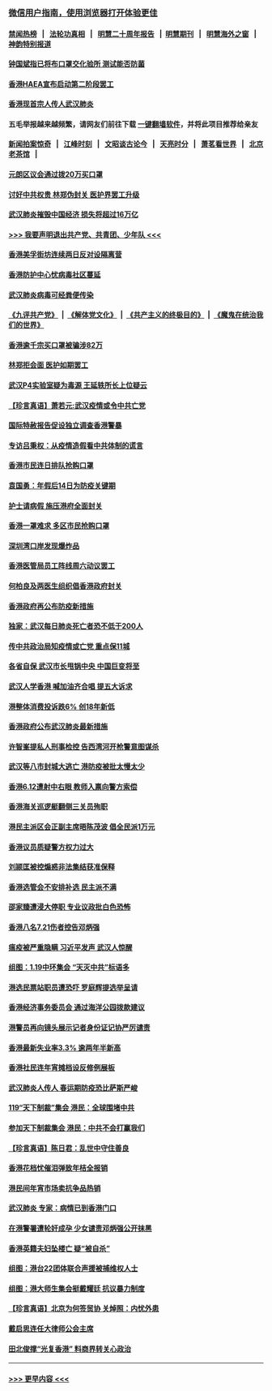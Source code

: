 ### [微信用户指南，使用浏览器打开体验更佳](https://github.com/gfw-breaker/banned-news1/blob/master/indexes/wechat-guide.md?t=0)
#### [禁闻热榜](热点新闻.md?t=0)  &nbsp;&nbsp;|&nbsp;&nbsp; [法轮功真相](https://github.com/gfw-breaker/truth/blob/master/README.md?t=0) &nbsp;&nbsp;|&nbsp;&nbsp; [明慧二十周年报告](https://github.com/gfw-breaker/mh-reports/blob/master/README.md?t=0) &nbsp;&nbsp;|&nbsp;&nbsp;[明慧期刊](https://github.com/gfw-breaker/mh-qikan) &nbsp;&nbsp;|&nbsp;&nbsp; [明慧海外之窗](https://github.com/gfw-breaker/mh-news/blob/master/README.md?t=0) &nbsp;&nbsp;|&nbsp;&nbsp; [神韵特别报道](https://github.com/gfw-breaker/mh-news/blob/master/shenyun.md?t=0)
#### [钟国斌指已将布口罩交化验所 测试能否防菌](../pages/nsc415/n11842783.md?t=02041411) 
#### [香港HAEA宣布启动第二阶段罢工](../pages/nsc415/n11842723.md?t=02041411) 
#### [香港现首宗人传人武汉肺炎](../pages/nsc415/n11842766.md?t=02041411) 
#### 五毛举报越来越频繁，请网友们前往下载 [一键翻墙软件](https://github.com/gfw-breaker/ssr-accounts)，并将此项目推荐给亲友
#### [新闻拍案惊奇](https://github.com/gfw-breaker/banned-news1/blob/master/pages/link4.md) &nbsp;&nbsp;|&nbsp;&nbsp; [江峰时刻](https://github.com/gfw-breaker/banned-news1/blob/master/pages/link4.md) &nbsp;&nbsp;|&nbsp;&nbsp; [文昭谈古论今](https://github.com/gfw-breaker/banned-news1/blob/master/pages/link4.md) &nbsp;&nbsp;|&nbsp;&nbsp; [天亮时分](https://github.com/gfw-breaker/banned-news1/blob/master/pages/link4.md) &nbsp;&nbsp;|&nbsp;&nbsp; [萧茗看世界](https://github.com/gfw-breaker/banned-news1/blob/master/pages/link4.md) &nbsp;&nbsp;|&nbsp;&nbsp; [北京老茶馆](https://github.com/gfw-breaker/banned-news1/blob/master/pages/link4.md) &nbsp;&nbsp;|&nbsp;&nbsp; 
#### [元朗区议会通过拨20万买口罩](../pages/nsc415/n11842754.md?t=02041411) 
#### [讨好中共权贵 林郑伪封关 医护界罢工升级](../pages/nsc415/n11842359.md?t=02041411) 
#### [武汉肺炎摧毁中国经济 损失将超过16万亿](../pages/nsc415/n11839723.md?t=02041411) 
#### [>>> 我要声明退出共产党、共青团、少年队 <<<](https://github.com/begood0513/goodnews/blob/master/quit/letter.md) 
#### [香港美孚街坊连续两日反对设隔离营](../pages/nsc415/n11839962.md?t=02041411) 
#### [香港防护中心忧病毒社区蔓延](../pages/nsc415/n11839933.md?t=02041411) 
#### [武汉肺炎病毒可经粪便传染](../pages/nsc415/n11839939.md?t=02041411) 
#### [《九评共产党》](https://github.com/begood0513/9ping.md/blob/master/README.md) &nbsp;|&nbsp; [《解体党文化》](../../../../jtdwh.md/blob/master/README.md)  &nbsp;|&nbsp; [《共产主义的终极目的》](../../../../gczydzjmd.md/blob/master/README.md) &nbsp;|&nbsp; [《魔鬼在统治我们的世界》](../../../../mgztzwmdsj.md/blob/master/README.md) 
#### [香港逾千宗买口罩被骗涉82万](../pages/nsc415/n11839914.md?t=02041411) 
#### [林郑拒会面 医护如期罢工](../pages/nsc415/n11839892.md?t=02041411) 
#### [武汉P4实验室疑为毒源 王延轶所长上位疑云](../pages/nsc415/n11835543.md?t=02041411) 
#### [【珍言真语】萧若元:武汉疫情或令中共亡党](../pages/nsc415/n11829394.md?t=02041411) 
#### [国际特赦报告促设独立调查香港警暴](../pages/nsc415/n11833845.md?t=02041411) 
#### [专访吕秉权：从疫情造假看中共体制的谎言](../pages/nsc415/n11833813.md?t=02041411) 
#### [香港市民连日排队抢购口罩](../pages/nsc415/n11833794.md?t=02041411) 
#### [袁国勇：年假后14日为防疫关键期](../pages/nsc415/n11831088.md?t=02041411) 
#### [护士请病假 施压港府全面封关](../pages/nsc415/n11831030.md?t=02041411) 
#### [香港一罩难求 多区市民抢购口罩](../pages/nsc415/n11831002.md?t=02041411) 
#### [深圳湾口岸发现爆炸品](../pages/nsc415/n11828802.md?t=02041411) 
#### [香港医管局员工阵线周六动议罢工](../pages/nsc415/n11828762.md?t=02041411) 
#### [何柏良及两医生组织倡香港政府封关](../pages/nsc415/n11828749.md?t=02041411) 
#### [香港政府再公布防疫新措施](../pages/nsc415/n11828716.md?t=02041411) 
#### [独家：武汉每日肺炎死亡者恐不低于200人](../pages/nsc415/n11828240.md?t=02041411) 
#### [传中共政治局知疫情或亡党 重点保11城](../pages/nsc415/n11828145.md?t=02041411) 
#### [各省自保 武汉市长甩锅中央 中国巨变将至](../pages/nsc415/n11828021.md?t=02041411) 
#### [武汉人学香港 喊加油齐合唱 提五大诉求](../pages/nsc415/n11827046.md?t=02041411) 
#### [港整体消费投诉跌6% 创18年新低](../pages/nsc415/n11817280.md?t=02041411) 
#### [香港政府公布武汉肺炎最新措施](../pages/nsc415/n11817152.md?t=02041411) 
#### [许智峯提私人刑事检控 告西湾河开枪警意图谋杀](../pages/nsc415/n11817132.md?t=02041411) 
#### [武汉等八市封城大逃亡 港防疫被批太慢太少](../pages/nsc415/n11817058.md?t=02041411) 
#### [香港6.12遭射中右眼 教师入禀向警方索偿](../pages/nsc415/n11814678.md?t=02041411) 
#### [香港海关巡逻艇翻侧三关员殉职](../pages/nsc415/n11814604.md?t=02041411) 
#### [港民主派区会正副主席晤陈茂波 倡全民派1万元](../pages/nsc415/n11814582.md?t=02041411) 
#### [香港议员质疑警方权力过大](../pages/nsc415/n11814560.md?t=02041411) 
#### [刘颕匡被控煽惑非法集结获准保释](../pages/nsc415/n11811727.md?t=02041411) 
#### [香港选管会不安排补选 民主派不满](../pages/nsc415/n11811691.md?t=02041411) 
#### [邵家臻遭浸大停职 专业议政批白色恐怖](../pages/nsc415/n11811670.md?t=02041411) 
#### [香港八名7.21伤者控告邓炳强](../pages/nsc415/n11811623.md?t=02041411) 
#### [瘟疫被严重隐瞒 习近平发声 武汉人惊醒](../pages/nsc415/n11811186.md?t=02041411) 
#### [组图：1.19中环集会 “天灭中共”标语多](../pages/nsc415/n11809514.md?t=02041411) 
#### [港选民票站职员遭恐吓 罗庭辉提选举呈请](../pages/nsc415/n11808914.md?t=02041411) 
#### [香港经济事务委员会 通过海洋公园拨款建议](../pages/nsc415/n11808906.md?t=02041411) 
#### [港警员再向镜头展示记者身份证记协严厉谴责](../pages/nsc415/n11808888.md?t=02041411) 
#### [香港最新失业率3.3% 逾两年半新高](../pages/nsc415/n11808887.md?t=02041411) 
#### [香港社民连年宵摊档设反修例展板](../pages/nsc415/n11808857.md?t=02041411) 
#### [武汉肺炎人传人 春运期防疫恐比萨斯严峻](../pages/nsc415/n11808739.md?t=02041411) 
#### [119“天下制裁”集会 港民：全球围堵中共](../pages/nsc415/n11806318.md?t=02041411) 
#### [参加天下制裁集会 港民：中共不会打赢我们](../pages/nsc415/n11806596.md?t=02041411) 
#### [【珍言真语】陈日君：乱世中守住善良](../pages/nsc415/n11806247.md?t=02041411) 
#### [香港花档忧催泪弹致年桔全报销](../pages/nsc415/n11806130.md?t=02041411) 
#### [港民间年宵市场卖抗争品热销](../pages/nsc415/n11806073.md?t=02041411) 
#### [武汉肺炎 专家：病情已到香港门口](../pages/nsc415/n11806020.md?t=02041411) 
#### [在港警署遭轮奸成孕 少女谴责邓炳强公开抹黑](../pages/nsc415/n11805981.md?t=02041411) 
#### [香港英籍夫妇坠楼亡 疑“被自杀”](../pages/nsc415/n11805937.md?t=02041411) 
#### [组图：港台22团体联合声援被捕维权人士](../pages/nsc415/n11801834.md?t=02041411) 
#### [组图：港大师生集会挺戴耀廷 抗议暴力制度](../pages/nsc415/n11799298.md?t=02041411) 
#### [【珍言真语】北京为何签贸协 关焯照：内忧外患](../pages/nsc415/n11799790.md?t=02041411) 
#### [戴启思连任大律师公会主席](../pages/nsc415/n11799306.md?t=02041411) 
#### [田北俊撑“光复香港” 料商界转关心政治](../pages/nsc415/n11799287.md?t=02041411) 

----
#### [ >>> 更早内容 <<< ](../indexes/nsc415-earlier.md)
